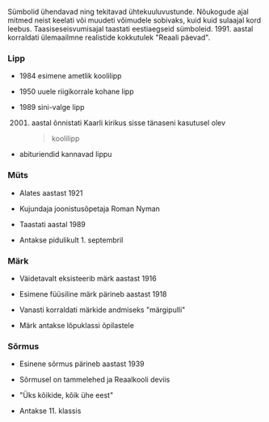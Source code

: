 Sümbolid ühendavad ning tekitavad ühtekuuluvustunde. Nõukogude ajal
mitmed neist keelati või muudeti võimudele sobivaks, kuid kuid sulaajal
kord leebus. Taasiseseisvumisajal taastati eestiaegseid sümboleid. 1991.
aastal korraldati ülemaailmne realistide kokkutulek "Reaali päevad".

### **Lipp**

-   1984 esimene ametlik koolilipp

-   1950 uuele riigikorrale kohane lipp

-   1989 sini-valge lipp

    2001. aastal õnnistati Kaarli kirikus sisse tänaseni kasutusel olev
          > koolilipp

-   abituriendid kannavad lippu

### **Müts**

-   Alates aastast 1921

-   Kujundaja joonistusõpetaja Roman Nyman

-   Taastati aastal 1989

-   Antakse pidulikult 1. septembril

### **Märk**

-   Väidetavalt eksisteerib märk aastast 1916

-   Esimene füüsiline märk pärineb aastast 1918

-   Vanasti korraldati märkide andmiseks "märgipulli"

-   Märk antakse lõpuklassi õpilastele

### **Sõrmus**

-   Esinene sõrmus pärineb aastast 1939

-   Sõrmusel on tammelehed ja Reaalkooli deviis

-   "Üks kõikide, kõik ühe eest"

-   Antakse 11. klassis

